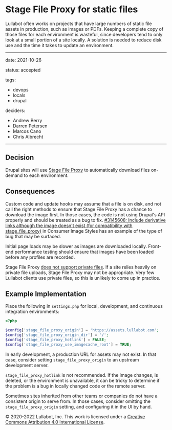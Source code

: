 # Stage File Proxy for static files

Lullabot often works on projects that have large numbers of static file assets in production, such as images or PDFs. Keeping a complete copy of those files for each environment is wasteful, since developers tend to only look at a small portion of a site locally. A solution is needed to reduce disk use and the time it takes to update an environment.

---

date: 2021-10-26

status: accepted

tags:
  - devops
  - locals
  - drupal

deciders:
  - Andrew Berry
  - Darren Petersen
  - Marcos Cano
  - Chris Albrecht

---

## Decision

Drupal sites will use [Stage File Proxy](https://www.drupal.org/project/stage_file_proxy) to automatically download files on-demand to each environment.

## Consequences

Custom code and update hooks may assume that a file is on disk, and not call the right methods to ensure that Stage File Proxy has a chance to download the image first. In those cases, the code is not using Drupal's API properly and should be treated as a bug to fix. [#3145608: Include derivative links although the image doesn't exist (for compatibility with stage_file_proxy)](https://www.drupal.org/project/consumer_image_styles/issues/3145608) in Consumer Image Styles has an example of the type of bug that may be surfaced.

Initial page loads may be slower as images are downloaded locally. Front-end performance testing should ensure that images have been loaded before any profiles are recorded.

Stage File Proxy [does not support private files](https://www.drupal.org/project/stage_file_proxy/issues/2879046). If a site relies heavily on private file uploads, Stage File Proxy may not be appropriate. Very few Lullabot clients use private files, so this is unlikely to come up in practice.

## Example Implementation

Place the following in `settings.php` for local, development, and continuous integration environments:

```php
<?php

$config['stage_file_proxy_origin'] = 'https://assets.lullabot.com';
$config['stage_file_proxy_origin_dir'] = '/';
$config['stage_file_proxy_hotlink'] = FALSE;
$config['stage_file_proxy_use_imagecache_root'] = TRUE;
```

In early development, a production URL for assets may not exist. In that case, consider setting `stage_file_proxy_origin` to an upstream development server.

`stage_file_proxy_hotlink` is not recommended. If the image changes, is deleted, or the environment is unavailable, it can be tricky to determine if the problem is a bug in locally changed code or the remote server.

Sometimes sites inherited from other teams or companies do not have a consistent origin to serve from. In those cases, consider omitting the `stage_file_proxy_origin` setting, and configuring it in the UI by hand.

© 2020-2022 Lullabot, Inc. This work is licensed under a [Creative Commons Attribution 4.0 International License](http://creativecommons.org/licenses/by/4.0/).
